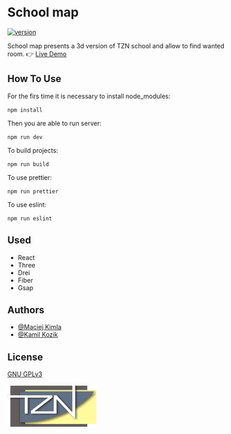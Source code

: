 # School map

[![version](https://img.shields.io/badge/version-1.0.0-green.svg)]()

School map presents a 3d version of TZN school and allow to find wanted room.
👉 [Live Demo](https://school-map-3d.netlify.app/)

## How To Use

For the firs time it is necessary to install node_modules:

```
npm install
```

Then you are able to run server:

```
npm run dev
```

To build projects:

```
npm run build
```

To use prettier:

```
npm run prettier
```

To use eslint:

```
npm run eslint
```

## Used

- React
- Three
- Drei
- Fiber
- Gsap

## Authors

- [@Maciej Kimla](https://github.com/Arcus72)
- [@Kamil Kozik](https://github.com/Kami1l)

## License

[GNU GPLv3](https://choosealicense.com/licenses/gpl-3.0/)

![Logo](/src/assets/logoTZN.png)
